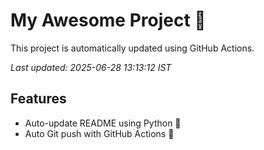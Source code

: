 # My Awesome Project 🚀

This project is automatically updated using GitHub Actions.

_Last updated: 2025-06-28 13:13:12 IST_

## Features
- Auto-update README using Python 🐍
- Auto Git push with GitHub Actions 🤖
